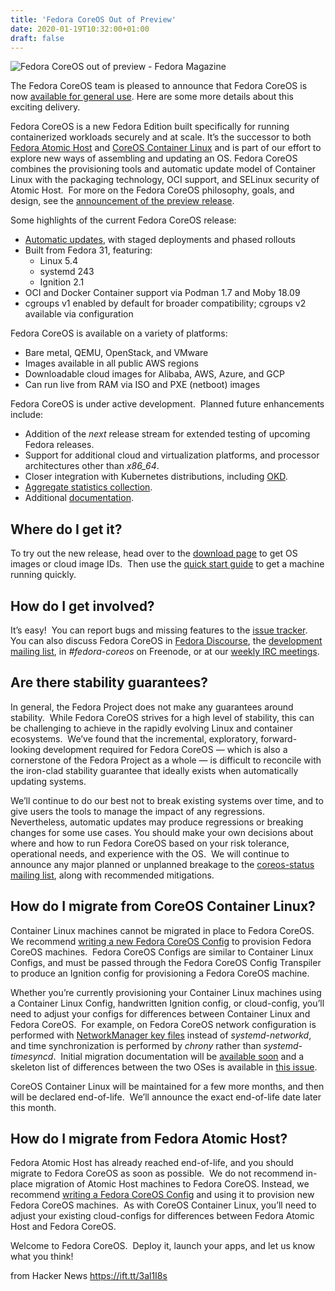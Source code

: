 ```yaml
---
title: 'Fedora CoreOS Out of Preview'
date: 2020-01-19T10:32:00+01:00
draft: false
---
```


![](https://fedoramagazine.org/wp-content/uploads/2019/07/introducing-fedora-coreos.png "Fedora CoreOS out of preview - Fedora Magazine")  

The Fedora CoreOS team is pleased to announce that Fedora CoreOS is now [available for general use](https://getfedora.org/coreos/). Here are some more details about this exciting delivery.

Fedora CoreOS is a new Fedora Edition built specifically for running containerized workloads securely and at scale. It’s the successor to both [Fedora Atomic Host](https://www.projectatomic.io/) and [CoreOS Container Linux](https://coreos.com/os/docs/latest/) and is part of our effort to explore new ways of assembling and updating an OS. Fedora CoreOS combines the provisioning tools and automatic update model of Container Linux with the packaging technology, OCI support, and SELinux security of Atomic Host.  For more on the Fedora CoreOS philosophy, goals, and design, see the [announcement of the preview release](https://fedoramagazine.org/introducing-fedora-coreos/).

Some highlights of the current Fedora CoreOS release:

*   [Automatic updates](https://docs.fedoraproject.org/en-US/fedora-coreos/auto-updates/), with staged deployments and phased rollouts
*   Built from Fedora 31, featuring:
    *   Linux 5.4
    *   systemd 243
    *   Ignition 2.1
*   OCI and Docker Container support via Podman 1.7 and Moby 18.09
*   cgroups v1 enabled by default for broader compatibility; cgroups v2 available via configuration

Fedora CoreOS is available on a variety of platforms:

*   Bare metal, QEMU, OpenStack, and VMware
*   Images available in all public AWS regions
*   Downloadable cloud images for Alibaba, AWS, Azure, and GCP
*   Can run live from RAM via ISO and PXE (netboot) images

Fedora CoreOS is under active development.  Planned future enhancements include:

*   Addition of the _next_ release stream for extended testing of upcoming Fedora releases.
*   Support for additional cloud and virtualization platforms, and processor architectures other than _x86\_64_.
*   Closer integration with Kubernetes distributions, including [OKD](https://www.okd.io/).
*   [Aggregate statistics collection](https://github.com/coreos/fedora-coreos-pinger/).
*   Additional [documentation](https://docs.fedoraproject.org/en-US/fedora-coreos/).

Where do I get it?
------------------

To try out the new release, head over to the [download page](https://getfedora.org/coreos/download/) to get OS images or cloud image IDs.  Then use the [quick start guide](https://docs.fedoraproject.org/en-US/fedora-coreos/getting-started/) to get a machine running quickly.

How do I get involved?
----------------------

It’s easy!  You can report bugs and missing features to the [issue tracker](https://github.com/coreos/fedora-coreos-tracker/issues). You can also discuss Fedora CoreOS in [Fedora Discourse](https://discussion.fedoraproject.org/c/server/coreos), the [development mailing list](https://lists.fedoraproject.org/archives/list/coreos@lists.fedoraproject.org/), in _#fedora-coreos_ on Freenode, or at our [weekly IRC meetings](https://github.com/coreos/fedora-coreos-tracker#meetings).

Are there stability guarantees?
-------------------------------

In general, the Fedora Project does not make any guarantees around stability.  While Fedora CoreOS strives for a high level of stability, this can be challenging to achieve in the rapidly evolving Linux and container ecosystems.  We’ve found that the incremental, exploratory, forward-looking development required for Fedora CoreOS — which is also a cornerstone of the Fedora Project as a whole — is difficult to reconcile with the iron-clad stability guarantee that ideally exists when automatically updating systems.

We’ll continue to do our best not to break existing systems over time, and to give users the tools to manage the impact of any regressions.  Nevertheless, automatic updates may produce regressions or breaking changes for some use cases. You should make your own decisions about where and how to run Fedora CoreOS based on your risk tolerance, operational needs, and experience with the OS.  We will continue to announce any major planned or unplanned breakage to the [coreos-status mailing list](https://lists.fedoraproject.org/archives/list/coreos-status@lists.fedoraproject.org/), along with recommended mitigations.

How do I migrate from CoreOS Container Linux?
---------------------------------------------

Container Linux machines cannot be migrated in place to Fedora CoreOS.  We recommend [writing a new Fedora CoreOS Config](https://docs.fedoraproject.org/en-US/fedora-coreos/getting-started/) to provision Fedora CoreOS machines.  Fedora CoreOS Configs are similar to Container Linux Configs, and must be passed through the Fedora CoreOS Config Transpiler to produce an Ignition config for provisioning a Fedora CoreOS machine.

Whether you’re currently provisioning your Container Linux machines using a Container Linux Config, handwritten Ignition config, or cloud-config, you’ll need to adjust your configs for differences between Container Linux and Fedora CoreOS.  For example, on Fedora CoreOS network configuration is performed with [NetworkManager key files](https://developer.gnome.org/NetworkManager/stable/nm-settings-keyfile.html) instead of _systemd-networkd_, and time synchronization is performed by _chrony_ rather than _systemd-timesyncd_.  Initial migration documentation will be [available soon](https://docs.fedoraproject.org/en-US/fedora-coreos/) and a skeleton list of differences between the two OSes is available in [this issue](https://github.com/coreos/fedora-coreos-tracker/issues/159).

CoreOS Container Linux will be maintained for a few more months, and then will be declared end-of-life.  We’ll announce the exact end-of-life date later this month.

How do I migrate from Fedora Atomic Host?
-----------------------------------------

Fedora Atomic Host has already reached end-of-life, and you should migrate to Fedora CoreOS as soon as possible.  We do not recommend in-place migration of Atomic Host machines to Fedora CoreOS. Instead, we recommend [writing a Fedora CoreOS Config](https://docs.fedoraproject.org/en-US/fedora-coreos/getting-started/) and using it to provision new Fedora CoreOS machines.  As with CoreOS Container Linux, you’ll need to adjust your existing cloud-configs for differences between Fedora Atomic Host and Fedora CoreOS.

Welcome to Fedora CoreOS.  Deploy it, launch your apps, and let us know what you think!

  
  
from Hacker News https://ift.tt/3al1I8s